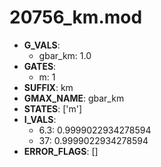 # 20756_km.mod

- **G_VALS**:
  - gbar_km: 1.0
- **GATES**:
  - m: 1
- **SUFFIX**: km
- **GMAX_NAME**: gbar_km
- **STATES**: ['m']
- **I_VALS**:
  - 6.3: 0.9999022934278594
  - 37: 0.9999022934278594
- **ERROR_FLAGS**: []
